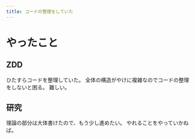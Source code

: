```yaml
---
title: コードの整理をしていた
---
```


# やったこと

## ZDD

ひたすらコードを整理していた。
全体の構造がやけに複雑なのでコードの整理をしないと困る。
難しい。

## 研究

理論の部分は大体書けたので、もう少し進めたい。
やれることをやっていかねば。
